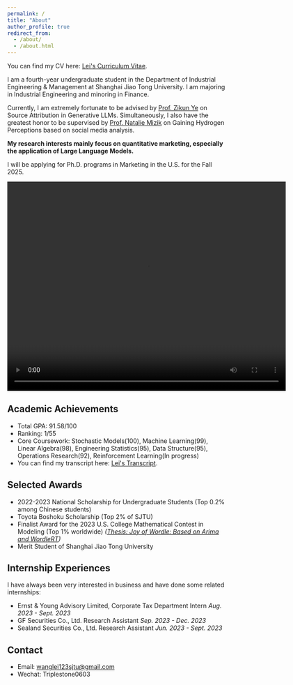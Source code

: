 ```yaml
---
permalink: /
title: "About"
author_profile: true
redirect_from: 
  - /about/
  - /about.html
---
```



You can find my CV here: [Lei's Curriculum Vitae](../Lei_CV_latex.pdf).

I am a fourth-year undergraduate student in the Department of Industrial Engineering & Management at Shanghai Jiao Tong University. I am majoring in Industrial Engineering and minoring in Finance.

Currently, I am extremely fortunate to be advised by [Prof. Zikun Ye](https://zikunye.com/) on Source Attribution in Generative LLMs. Simultaneously, I also have the greatest honor to be supervised by [Prof. Natalie Mizik](https://foster.uw.edu/faculty-research/directory/natalie-mizik/) on Gaining Hydrogen Perceptions based on social media analysis. 

**My research interests mainly focus on quantitative marketing, especially the application of Large Language Models.**

I will be applying for Ph.D. programs in Marketing in the U.S. for the Fall 2025.



<video width="640" height="480" controls>
  <source src="/files/self_driving_video.mp4" type="video/mp4">
  您的浏览器不支持视频标签。
</video>

Academic Achievements
------
* Total GPA: 91.58/100
* Ranking: 1/55
* Core Coursework: Stochastic Models(100), Machine Learning(99), Linear Algebra(98), Engineering Statistics(95), Data Structure(95), Operations Research(92), Reinforcement Learning(In progress)
* You can find my transcript here: [Lei's Transcript](../files/Transcript.pdf).

Selected Awards
------
* 2022-2023 National Scholarship for Undergraduate Students (Top 0.2% among Chinese students)
* Toyota Boshoku Scholarship (Top 2% of SJTU)
* Finalist Award for the 2023 U.S. College Mathematical Contest in Modeling (Top 1% worldwide) _([Thesis: Joy of Wordle: Based on Arima and WordleRT](../files/2312998.pdf))_
* Merit Student of Shanghai Jiao Tong University

Internship Experiences
------
I have always been very interested in business and have done some related internships:
* Ernst & Young Advisory Limited, Corporate Tax Department Intern                                 _Aug. 2023 - Sept. 2023_
* GF Securities Co., Ltd.   Research Assistant                                                  _Sep. 2023 - Dec. 2023_
* Sealand Securities Co., Ltd. Research Assistant                                             _Jun. 2023 - Sept. 2023_

Contact
------
* Email: wanglei123sjtu@gmail.com
* Wechat: Triplestone0603
